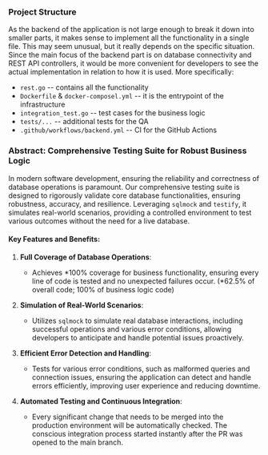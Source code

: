 ### Project Structure

As the backend of the application is not large enough to break it down into smaller parts, it makes sense to implement all the functionality in a single file. This may seem unusual, but it really depends on the specific situation. Since the main focus of the backend part is on database connectivity and REST API controllers, it would be more convenient for developers to see the actual implementation in relation to how it is used. More specifically:

* `rest.go` -- contains all the functionality
* `Dockerfile` & `docker-composel.yml` -- it is the entrypoint of the infrastructure
* `integration_test.go` -- test cases for the business logic
* `tests/...` -- additional tests for the QA
* `.github/workflows/backend.yml` -- CI for the GitHub Actions

### Abstract: Comprehensive Testing Suite for Robust Business Logic

In modern software development, ensuring the reliability and correctness of database operations is paramount. Our comprehensive testing suite is designed to rigorously validate core database functionalities, ensuring robustness, accuracy, and resilience. Leveraging `sqlmock` and `testify`, it simulates real-world scenarios, providing a controlled environment to test various outcomes without the need for a live database.

#### Key Features and Benefits:

1. **Full Coverage of Database Operations**:
   - Achieves *100% coverage for business functionality, ensuring every line of code is tested and no unexpected failures occur. (*62.5% of overall code; 100% of business logic code)

2. **Simulation of Real-World Scenarios**:
   - Utilizes `sqlmock` to simulate real database interactions, including successful operations and various error conditions, allowing developers to anticipate and handle potential issues proactively.

3. **Efficient Error Detection and Handling**:
   - Tests for various error conditions, such as malformed queries and connection issues, ensuring the application can detect and handle errors efficiently, improving user experience and reducing downtime.

4. **Automated Testing and Continuous Integration**:
   - Every significant change that needs to be merged into the production environment will be automatically checked. The conscious integration process started instantly after the PR was opened to the main branch.
